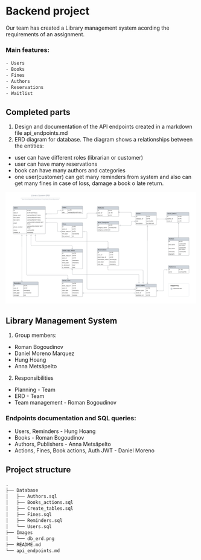 # Backend project

Our team has created a Library management system acording the requirements of an assignment. 
### Main features:
    - Users
    - Books
    - Fines
    - Authors
    - Reservations
    - Waitlist

## Completed parts

1. Design and documentation of the API endpoints created in a markdown file api_endpoints.md
2. ERD diagram for database.
The diagram shows a relationships between the entities:
- user can have different roles (librarian or customer)
- user can have many reservations
- book can have many authors and categories
- one user(customer) can get many reminders from system and also can get many fines in case of loss, damage a book o late return.


![Database ERD](Images/db_erd.png)


## Library Management System

1. Group members:
- Roman Bogoudinov
- Daniel Moreno Marquez
- Hung Hoang
- Anna Metsäpelto

2. Responsibilities
- Planning - Team
- ERD - Team
- Team management - Roman Bogoudinov
### Endpoints documentation and SQL queries:
- Users, Reminders - Hung Hoang
- Books - Roman Bogoudinov
- Authors, Publishers - Anna Metsäpelto
- Actions, Fines, Book actions, Auth JWT - Daniel Moreno 


## Project structure
```
.
├── Database
│   ├── Authors.sql
│   ├── Books_actions.sql
│   ├── Create_tables.sql
│   ├── Fines.sql
│   ├── Reminders.sql
│   └── Users.sql
├── Images
│   └── db_erd.png
├── README.md
└── api_endpoints.md
```